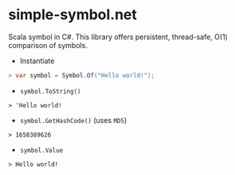 # simple-symbol.net

Scala symbol in C#. This library offers persistent, thread-safe, O(1) comparison of symbols.

- Instantiate
```csharp
> var symbol = Symbol.Of("Hello world!");
```

- `symbol.ToString()`
```Hello world!
> 'Hello world!
```

- `symbol.GetHashCode()` (uses `MD5`)
```text
> 1658389626
```

- `symbol.Value`
```text
> Hello world!
```
